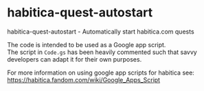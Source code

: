 # habitica-quest-autostart

habitica-quest-autostart - Automatically start habitica.com quests


The code is intended to be used as a Google app script.      
The script in `Code.gs` has been heavily commented such that savvy developers can adapt it for their own purposes.


For more information on using google app scripts for habitica see: https://habitica.fandom.com/wiki/Google_Apps_Script


